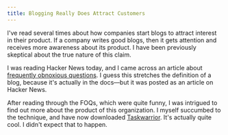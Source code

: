 ```yaml
---
title: Blogging Really Does Attract Customers
--- 
```


I've read several times about how companies start blogs to attract interest in their product. If a company writes good blogs, then it gets attention and receives more awareness about its product. I have been previously skeptical about the true nature of this claim.

I was reading Hacker News today, and I came across an article about [frequently obnoxious questions](http://taskwarrior.org/docs/foq.html). I guess this stretches the definition of a blog, because it's actually in the docs&mdash;but it was posted as an article on Hacker News.

After reading through the FOQs, which were quite funny, I was intrigued to find out more about the product of this organization. I myself succumbed to the technique, and have now downloaded [Taskwarrior](http://taskwarrior.org/). It's actually quite cool. I didn't expect that to happen.
